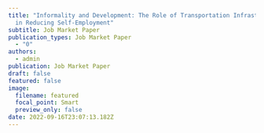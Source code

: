```yaml
---
title: "Informality and Development: The Role of Transportation Infrastructure
  in Reducing Self-Employment"
subtitle: Job Market Paper
publication_types: Job Market Paper
  - "0"
authors:
  - admin
publication: Job Market Paper
draft: false
featured: false
image:
  filename: featured
  focal_point: Smart
  preview_only: false
date: 2022-09-16T23:07:13.182Z
---
```

